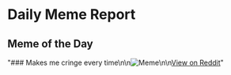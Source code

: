 # Daily Meme Report

## Meme of the Day
"### Makes me cringe every time\n\n![Meme](https://i.redd.it/kqng74ozhzcd1.png)\n\n[View on Reddit](https://redd.it/1e564wi)"
